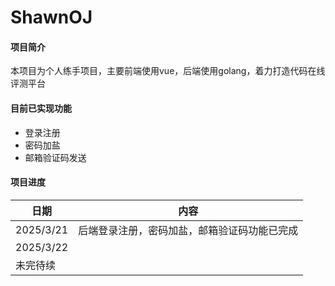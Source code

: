 # ShawnOJ

#### 项目简介

本项目为个人练手项目，主要前端使用vue，后端使用golang，着力打造代码在线评测平台

#### 目前已实现功能

- 登录注册
- 密码加盐
- 邮箱验证码发送



#### 项目进度

| 日期      | 内容                                         |
| --------- | -------------------------------------------- |
| 2025/3/21 | 后端登录注册，密码加盐，邮箱验证码功能已完成 |
| 2025/3/22 |                                              |
| 未完待续  |                                              |
